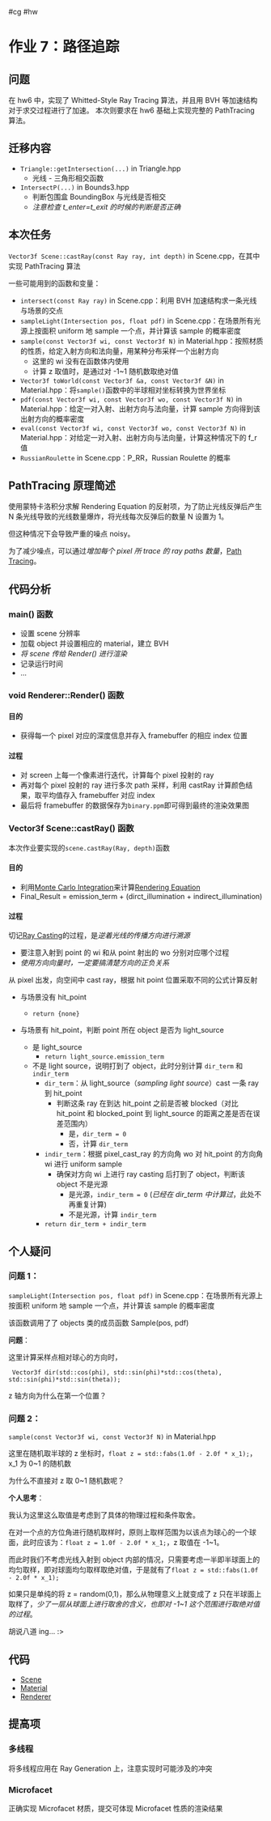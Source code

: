 #cg #hw

# 作业 7：路径追踪

## 问题

在 hw6 中，实现了 Whitted-Style Ray Tracing 算法，并且用 BVH 等加速结构对于求交过程进行了加速。
本次则要求在 hw6 基础上实现完整的 PathTracing 算法。


## 迁移内容

- `Triangle::getIntersection(...)` in Triangle.hpp
  - 光线 - 三角形相交函数
- `IntersectP(...)` in Bounds3.hpp
  - 判断包围盒 BoundingBox 与光线是否相交
  - *注意检查 t_enter=t_exit 的时候的判断是否正确*


## 本次任务

`Vector3f Scene::castRay(const Ray ray, int depth)` in Scene.cpp，在其中实现 PathTracing 算法

一些可能用到的函数和变量：

- `intersect(const Ray ray)` in Scene.cpp：利用 BVH 加速结构求一条光线与场景的交点
- `sampleLight(Intersection pos, float pdf)` in Scene.cpp：在场景所有光源上按面积 uniform 地 sample 一个点，并计算该 sample 的概率密度
- `sample(const Vector3f wi, const Vector3f N)` in Material.hpp：按照材质的性质，给定入射方向和法向量，用某种分布采样一个出射方向
  - 这里的 wi 没有在函数体内使用
  - 计算 z 取值时，是通过对 -1~1 随机数取绝对值
- `Vector3f toWorld(const Vector3f &a, const Vector3f &N)` in Material.hpp：将`sample()`函数中的半球相对坐标转换为世界坐标
- `pdf(const Vector3f wi, const Vector3f wo, const Vector3f N)` in Material.hpp：给定一对入射、出射方向与法向量，计算 sample 方向得到该出射方向的概率密度
- `eval(const Vector3f wi, const Vector3f wo, const Vector3f N)` in Material.hpp：对给定一对入射、出射方向与法向量，计算这种情况下的 f_r 值
- `RussianRoulette` in Scene.cpp：P_RR，Russian Roulette 的概率


## PathTracing 原理简述

使用蒙特卡洛积分求解 Rendering Equation 的反射项，为了防止光线反弹后产生 N 条光线导致的光线数量爆炸，将光线每次反弹后的数量 N 设置为 1。

但这种情况下会导致严重的噪点 noisy。

为了减少噪点，可以通过*增加每个 pixel 所 trace 的 ray paths 数量*，[Path Tracing](Path%20Tracing.md)。


## 代码分析

### main() 函数

- 设置 scene 分辨率
- 加载 object 并设置相应的 material，建立 BVH
- *将 scene 传给 Render() 进行渲染*
- 记录运行时间
- ...

### void Renderer::Render() 函数

#### 目的

- 获得每一个 pixel 对应的深度信息并存入 framebuffer 的相应 index 位置

#### 过程

- 对 screen 上每一个像素进行迭代，计算每个 pixel 投射的 ray
- 再对每个 pixel 投射的 ray 进行多次 path 采样，利用 castRay 计算颜色结果，取平均值存入 framebuffer 对应 index
- 最后将 framebuffer 的数据保存为`binary.ppm`即可得到最终的渲染效果图

### Vector3f Scene::castRay() 函数

本次作业要实现的`scene.castRay(Ray, depth)`函数

#### 目的

- 利用[Monte Carlo Integration](Monte%20Carlo%20Integration.md)来计算[Rendering Equation](Rendering%20Equation.md)
- Final_Result = emission_term + (dirct_illumination + indirect_illumination)

#### 过程

切记[Ray Casting](Ray%20Casting.md)的过程，是*逆着光线的传播方向进行溯源*
- 要注意入射到 point 的 wi 和从 point 射出的 wo 分别对应哪个过程
- *使用方向向量时，一定要搞清楚方向的正负关系*

从 pixel 出发，向空间中 cast ray，根据 hit point 位置采取不同的公式计算反射

- 与场景没有 hit_point
  - `return {none}`

- 与场景有 hit_point，判断 point 所在 object 是否为 light_source
	- 是 light_source
    	- `return light_source.emission_term`
	- 不是 light source，说明打到了 object，此时分别计算 `dir_term` 和 `indir_term`
		- `dir_term`：从 light_source（*sampling light source*）cast 一条 ray 到 hit_point
			- 判断这条 ray 在到达 hit_point 之前是否被 blocked（对比 hit_point 和 blocked_point 到 light_source 的距离之差是否在误差范围内）
				- 是，`dir_term = 0`
				- 否，计算 `dir_term`
		- `indir_term`：根据 pixel_cast_ray 的方向角 wo 对 hit_point 的方向角 wi 进行 uniform sample
			- 确保对方向 wi 上进行 ray casting 后打到了 object，判断该 object 不是光源
				- 是光源，`indir_term = 0` (*已经在 dir_term 中计算过*，此处不再重复计算)
				- 不是光源，计算 `indir_term`
		- `return dir_term + indir_term`


## 个人疑问

### 问题 1：

`sampleLight(Intersection pos, float pdf)` in Scene.cpp：在场景所有光源上按面积 uniform 地 sample 一个点，并计算该 sample 的概率密度

该函数调用了了 objects 类的成员函数 Sample(pos, pdf)

**问题**：

这里计算采样点相对球心的方向时，

` Vector3f dir(std::cos(phi), std::sin(phi)*std::cos(theta), std::sin(phi)*std::sin(theta));`

z 轴方向为什么在第一个位置？

### 问题 2：

`sample(const Vector3f wi, const Vector3f N)` in Material.hpp

这里在随机取半球的 z 坐标时，`float z = std::fabs(1.0f - 2.0f * x_1);`，x_1 为 0~1 的随机数

为什么不直接对 z 取 0~1 随机数呢？

**个人思考**：

我认为这里这么取值是考虑到了具体的物理过程和条件取舍。

在对一个点的方位角进行随机取样时，原则上取样范围为以该点为球心的一个球面，此时应该为：`float z = 1.0f - 2.0f * x_1;`，z 取值在 -1~1。

而此时我们不考虑光线入射到 object 内部的情况，只需要考虑一半即半球面上的均匀取样，即对球面均匀取样取绝对值，于是就有了`float z = std::fabs(1.0f - 2.0f * x_1);`

如果只是单纯的将 z = random(0,1)，那么从物理意义上就变成了 z 只在半球面上取样了，*少了一层从球面上进行取舍的含义，也即对 -1~1 这个范围进行取绝对值的过程*。


胡说八道 ing... :>


## 代码

- [Scene](Graphics/Games101/src/hw7/Assignment7/Scene.cpp)
- [Material](Graphics/Games101/src/hw7/Assignment7/Material.hpp)
- [Renderer](Graphics/Games101/src/hw7/Assignment7/Renderer.cpp)



## 提高项

### 多线程

将多线程应用在 Ray Generation 上，注意实现时可能涉及的冲突

### Microfacet

正确实现 Microfacet 材质，提交可体现 Microfacet 性质的渲染结果

